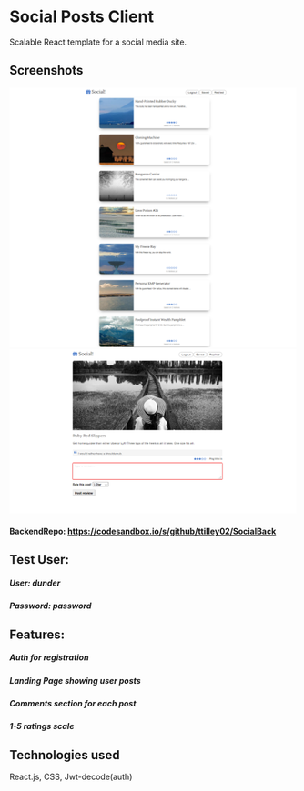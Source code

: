 # Social Posts Client

Scalable React template for a social media site.



## Screenshots
![](src/img/1111.PNG)
![](src/img/2222.PNG)


#### BackendRepo: https://codesandbox.io/s/github/ttilley02/SocialBack

## Test User:
##### User: dunder
##### Password: password

## Features:
##### Auth for registration
##### Landing Page showing user posts
##### Comments section for each post
##### 1-5 ratings scale

## Technologies used
React.js, CSS, Jwt-decode(auth)

